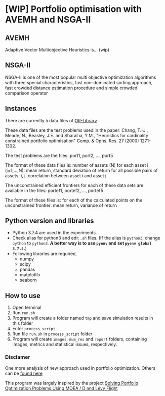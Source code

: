 # [WIP] Portfolio optimisation with AVEMH and NSGA-II

## AVEMH

Adaptive Vector Multiobjective Heuristics is... (wip)

## NSGA-II

NSGA-II is one of the most popular multi objective optimization algorithms with three special characteristics, fast non-dominated sorting approach, fast crowded distance estimation procedure and simple crowded comparison operator

## Instances

There are currently 5 data files of [OR-Library](http://people.brunel.ac.uk/~mastjjb/jeb/orlib/portinfo.html).

These data files are the test problems used in the paper:
Chang, T.-J., Meade, N., Beasley, J.E. and Sharaiha, Y.M.,
"Heuristics for cardinality constrained portfolio optimisation"
Comp. & Opns. Res. 27 (2000) 1271-1302.

The test problems are the files:
port1, port2, ..., port5

The format of these data files is:
number of assets (N)
for each asset i (i=1,...,N):
mean return, standard deviation of return
for all possible pairs of assets:
i, j, correlation between asset i and asset j

The unconstrained efficient frontiers for each of these
data sets are available in the files:
portef1, portef2, ..., portef5

The format of these files is:
for each of the calculated points on the unconstrained frontier:
mean return, variance of return

## Python version and libraries

- Python 3.7.4 are used in the experiments.
- Check alias for python3 and edit `.sh` files. (If the alias is `python3`, change `python` to `python3`. **A better way is to use `pyenv` and set `pyenv global 3.7.4`.**)
- Following libraries are required,
  - numpy
  - scipy
  - pandas
  - matplotlib
  - seaborn

## How to use

1. Open terminal
2. Run `run.sh`
3. Program will create a folder named `tmp` and save simulation results in this folder
4. Enter `process_script`
5. Run file `run.sh` in `process_script` folder
6. Program will create `images`, `num_res` and `report` folders, containing images, metrics and statistical issues, respectively.

### Disclamer

One more analysis of new approach used in portfolio optimization. Others can be [found here](https://www.scielo.br/scielo.php?script=sci_arttext&pid=S0103-65132020000100404&tlng=en#c01)

This program was largely inspired by the project [Solving Portfolio Optimization Problems Using MOEA / D and Lévy Flight](https://github.com/Y1fanHE/po_with_moead-levy)
